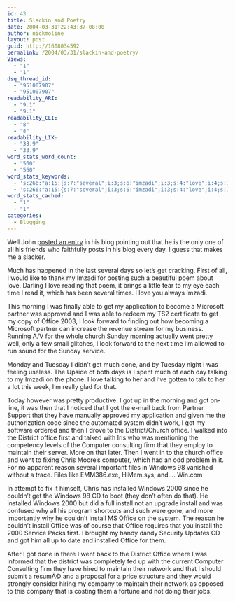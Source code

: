 ```yaml
---
id: 43
title: Slackin and Poetry
date: 2004-03-31T22:43:37-08:00
author: nickmoline
layout: post
guid: http://1608034592
permalink: /2004/03/31/slackin-and-poetry/
Views:
  - "1"
  - "1"
dsq_thread_id:
  - "951007907"
  - "951007907"
readability_ARI:
  - "9.1"
  - "9.1"
readability_CLI:
  - "8"
  - "8"
readability_LIX:
  - "33.9"
  - "33.9"
word_stats_word_count:
  - "560"
  - "560"
word_stats_keywords:
  - 's:266:"a:15:{s:7:"several";i:3;s:6:"imzadi";i:3;s:4:"love";i:4;s:7:"morning";i:3;s:7:"partner";i:3;s:6:"office";i:9;s:6:"church";i:3;s:4:"went";i:4;s:8:"district";i:4;s:8:"computer";i:3;s:8:"maintain";i:3;s:7:"windows";i:4;s:9:"installed";i:3;i:2000;i:3;s:7:"install";i:5;}";'
  - 's:266:"a:15:{s:7:"several";i:3;s:6:"imzadi";i:3;s:4:"love";i:4;s:7:"morning";i:3;s:7:"partner";i:3;s:6:"office";i:9;s:6:"church";i:3;s:4:"went";i:4;s:8:"district";i:4;s:8:"computer";i:3;s:8:"maintain";i:3;s:7:"windows";i:4;s:9:"installed";i:3;i:2000;i:3;s:7:"install";i:5;}";'
word_stats_cached:
  - "1"
  - "1"
categories:
  - Blogging
---
```

Well John <a title="JM&#039;s Blog" target="_jmac" href="http://www.jmaclabs.com/blog/archives/week_2004_03_28.html#000314" class="broken_link">posted an entry</a> in his blog pointing out that he is the only one of all his friends who faithfully posts in his blog every day. I guess that makes me a slacker.

Much has happened in the last several days so let&#8217;s get cracking. First of all, I would like to thank my Imzadi for posting such a <span class="removed_link" title="http://kalin.dreamrpg.com/archives/000088.html">beautiful poem</span> about love. Darling I love reading that poem, it brings a little tear to my eye each time I read it, which has been several times. I love you always Imzadi.

This morning I was finally able to get my application to become a Microsoft partner was approved and I was able to redeem my TS2 certificate to get my copy of Office 2003, I look forward to finding out how becoming a Microsoft partner can increase the revenue stream for my business. <!--more--> Running A/V for the whole church Sunday morning actually went pretty well, only a few small glitches, I look forward to the next time I&#8217;m allowed to run sound for the Sunday service.

Monday and Tuesday I didn&#8217;t get much done, and by Tuesday night I was feeling useless. The Upside of both days is I spent much of each day talking to my Imzadi on the phone. I love talking to her and I&#8217;ve gotten to talk to her a lot this week, I&#8217;m really glad for that.

Today however was pretty productive. I got up in the morning and got on-line, it was then that I noticed that I got the e-mail back from Partner Support that they have manually approved my application and given me the authorization code since the automated system didn&#8217;t work, I got my software ordered and then I drove to the District/Church office. I walked into the District office first and talked with Iris who was mentioning the competency levels of the Computer consulting firm that they employ to maintain their server. More on that later. Then I went in to the church office and went to fixing Chris Moore&#8217;s computer, which had an odd problem in it. For no apparent reason several important files in Windows 98 vanished without a trace. Files like EMM386.exe, HiMem.sys, and&#8230;. Win.com

In attempt to fix it himself, Chris has installed Windows 2000 since he couldn&#8217;t get the Windows 98 CD to boot (they don&#8217;t often do that). He installed Windows 2000 but did a full install not an upgrade install and was confused why all his program shortcuts and such were gone, and more importantly why he couldn&#8217;t install MS Office on the system. The reason he couldn&#8217;t install Office was of course that Office requires that you install the 2000 Service Packs first. I brought my handy dandy Security Updates CD and got him all up to date and installed Office for them.

After I got done in there I went back to the District Office where I was informed that the district was completely fed up with the current Computer Consulting firm they have hired to maintain their network and that I should submit a resumÃ© and a proposal for a price structure and they would strongly consider hiring my company to maintain their network as opposed to this company that is costing them a fortune and not doing their jobs.